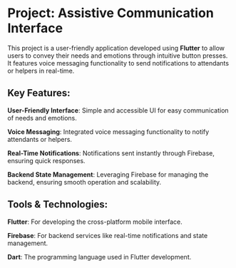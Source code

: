 # Project: Assistive Communication Interface

This project is a user-friendly application developed using **Flutter** to allow users to convey their needs and emotions through intuitive button presses. 
It features voice messaging functionality to send notifications to attendants or helpers in real-time.


## Key Features:
**User-Friendly Interface**: Simple and accessible UI for easy communication of needs and emotions.

**Voice Messaging**: Integrated voice messaging functionality to notify attendants or helpers.

**Real-Time Notifications**: Notifications sent instantly through Firebase, ensuring quick responses. 

**Backend State Management**: Leveraging Firebase for managing the backend, ensuring smooth operation and scalability.

## Tools & Technologies:
**Flutter**: For developing the cross-platform mobile interface.

**Firebase**: For backend services like real-time notifications and state management.

**Dart**: The programming language used in Flutter development.
